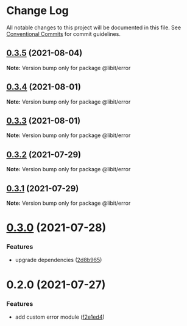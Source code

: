 # Change Log

All notable changes to this project will be documented in this file.
See [Conventional Commits](https://conventionalcommits.org) for commit guidelines.

## [0.3.5](https://gitr.net/mindary/libit/compare/@libit/error@0.3.4...@libit/error@0.3.5) (2021-08-04)

**Note:** Version bump only for package @libit/error





## [0.3.4](https://gitr.net/mindary/libit/compare/@libit/error@0.3.3...@libit/error@0.3.4) (2021-08-01)

**Note:** Version bump only for package @libit/error





## [0.3.3](https://gitr.net/mindary/libit/compare/@libit/error@0.3.2...@libit/error@0.3.3) (2021-08-01)

**Note:** Version bump only for package @libit/error





## [0.3.2](https://gitr.net/mindary/libit/compare/@libit/error@0.3.1...@libit/error@0.3.2) (2021-07-29)

**Note:** Version bump only for package @libit/error





## [0.3.1](https://gitr.net/mindary/libit/compare/@libit/error@0.3.0...@libit/error@0.3.1) (2021-07-29)

**Note:** Version bump only for package @libit/error





# [0.3.0](https://gitr.net/mindary/libit/compare/@libit/error@0.2.0...@libit/error@0.3.0) (2021-07-28)


### Features

* upgrade dependencies ([2d8b965](https://gitr.net/mindary/libit/commits/2d8b965efb6abee298ea710baf9824090e18dbaf))





# 0.2.0 (2021-07-27)


### Features

* add custom error module ([f2e1ed4](https://gitr.net/mindary/libit/commits/f2e1ed4c2aef1e8583f799c0b39bc2de52007e5b))
